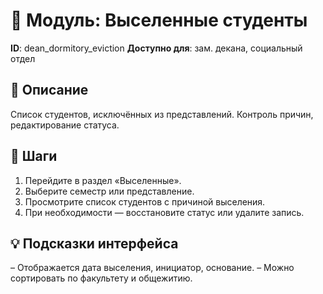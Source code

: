 # 📘 Модуль: Выселенные студенты
**ID**: dean_dormitory_eviction
**Доступно для**: зам. декана, социальный отдел

## 📝 Описание
Список студентов, исключённых из представлений. Контроль причин, редактирование статуса.

## 🩜 Шаги
1. Перейдите в раздел «Выселенные».
2. Выберите семестр или представление.
3. Просмотрите список студентов с причиной выселения.
4. При необходимости — восстановите статус или удалите запись.

## 💡 Подсказки интерфейса
– Отображается дата выселения, инициатор, основание.
– Можно сортировать по факультету и общежитию.
